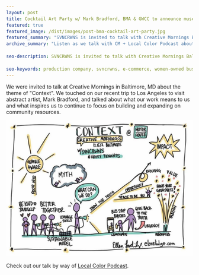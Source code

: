 ```yaml
---
layout: post
title: Cocktail Art Party w/ Mark Bradford, BMA & GWCC to announce museum & community partnership
featured: true
featured_image: /dist/images/post-bma-cocktail-art-party.jpg
featured_summary: "SVNCRWNS is invited to talk with Creative Mornings Baltimore on the theme of 'Context', their work in the community and what they are planning with the Baltimore Museum of Art x Mark Bradford partnership"
archive_summary: "Listen as we talk with CM + Local Color Podcast about context"

seo-description: SVNCRWNS is invited to talk with Creative Mornings Baltimore on the theme of 'Context', their work in the community and what they are planning with the Baltimore Museum of Art x Mark Bradford partnership

seo-keywords: production company, svncrwns, e-commerce, women-owned businesses, creative team, consulting, business operations, launch my brand, manage my brand, photography, videography, special projects
---
```

We were invited to talk at Creative Mornings in Baltimore, MD about the theme of "Context".  We touched on our recent trip to Los Angeles to visit abstract artist, Mark Bradford, and talked about what our work means to us and what inspires us to continue to focus on building and expanding on community resources.

![SVNCRWNS X Creative Mornings "Context" Keynote](/dist/images/post_creative_mornings.jpg)

Check out our talk by way of [Local Color Podcast](http://www.localcolorpodcast.com/2018/01/26/episode-51-creative-mornings-panel/).
